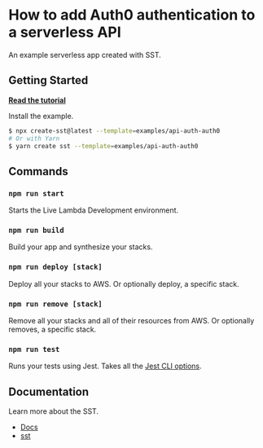 # How to add Auth0 authentication to a serverless API

An example serverless app created with SST.

## Getting Started

[**Read the tutorial**](https://sst.dev/examples/how-to-add-auth0-authentication-to-a-serverless-api.html)

Install the example.

```bash
$ npx create-sst@latest --template=examples/api-auth-auth0
# Or with Yarn
$ yarn create sst --template=examples/api-auth-auth0
```

## Commands

### `npm run start`

Starts the Live Lambda Development environment.

### `npm run build`

Build your app and synthesize your stacks.

### `npm run deploy [stack]`

Deploy all your stacks to AWS. Or optionally deploy, a specific stack.

### `npm run remove [stack]`

Remove all your stacks and all of their resources from AWS. Or optionally removes, a specific stack.

### `npm run test`

Runs your tests using Jest. Takes all the [Jest CLI options](https://jestjs.io/docs/en/cli).

## Documentation

Learn more about the SST.

- [Docs](https://docs.sst.dev/)
- [sst](https://docs.sst.dev/packages/sst)
